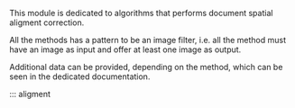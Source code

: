 This module is dedicated to algorithms that performs document spatial aligment correction.

All the methods has a pattern to be an image filter, i.e. all the method must have an image as input and offer at least one image as output.

Additional data can be provided, depending on the method, which can be seen in the dedicated documentation.

::: aligment